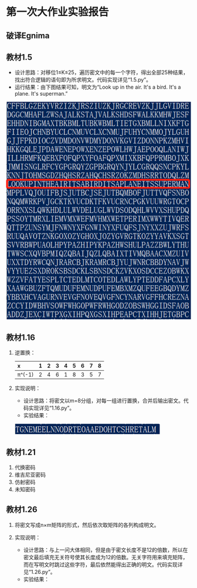 # 第一次大作业实验报告

## 破译Egnima

## 教材1.5

- 设计思路：对移位1≤K≤25，遍历密文中的每一个字符，得出全部25种结果，找出符合逻辑的语句即为所求明文。代码实现详见“1.5.py”。
- 运行结果：由下图结果可知，明文为“Look up in the air. It's a bird. It's a plane. It's superman.”

![1.5](.\1.5.png)

## 教材1.16

1. 逆置换：

   | x      | 1    | 2    | 3    | 4    | 5    | 6    | 7    | 8    |
   | ------ | ---- | ---- | ---- | ---- | ---- | ---- | ---- | ---- |
   | π^(-1) | 2    | 4    | 6    | 1    | 8    | 3    | 5    | 7    |

2. 实现说明：

   - 设计思路：将密文以m=8分组，对每一组进行置换，合并后输出密文。代码实现详见“1.16.py”。
   - 实验结果：

   ![1.16](.\1.16.png)

## 教材1.21

1. 代换密码
2. 维吉尼亚密码
3. 仿射密码
4. 未知密码

## 教材1.26

1. 将密文写成n×m矩阵的形式，然后依次取矩阵的各列构成明文。

2. 实现说明：

   - 设计思路：与上一问大体相同，但是由于密文长度不是12的倍数，所以在密文最后填充无关符号使其长度成为12的倍数。无关字符用来填充矩阵，而在写明文时跳过这些字符，最后依然能得出正确的明文。代码实现详见“1.26.py”。
   - 实验结果：

   